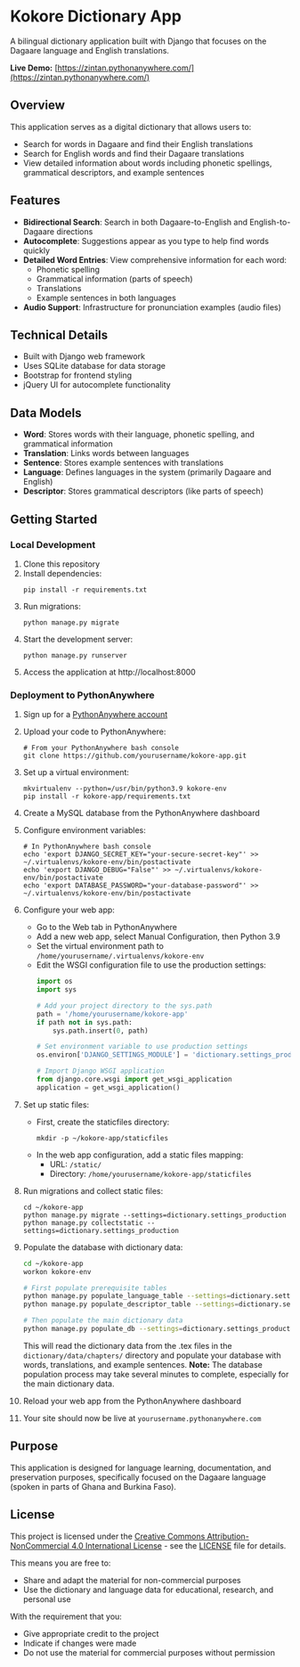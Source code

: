 # Kokore Dictionary App

A bilingual dictionary application built with Django that focuses on the Dagaare language and English translations.

**Live Demo:** [https://zintan.pythonanywhere.com/](https://zintan.pythonanywhere.com/)

## Overview

This application serves as a digital dictionary that allows users to:
- Search for words in Dagaare and find their English translations
- Search for English words and find their Dagaare translations
- View detailed information about words including phonetic spellings, grammatical descriptors, and example sentences

## Features

- **Bidirectional Search**: Search in both Dagaare-to-English and English-to-Dagaare directions
- **Autocomplete**: Suggestions appear as you type to help find words quickly
- **Detailed Word Entries**: View comprehensive information for each word:
  - Phonetic spelling
  - Grammatical information (parts of speech)
  - Translations
  - Example sentences in both languages
- **Audio Support**: Infrastructure for pronunciation examples (audio files)

## Technical Details

- Built with Django web framework
- Uses SQLite database for data storage
- Bootstrap for frontend styling
- jQuery UI for autocomplete functionality

## Data Models

- **Word**: Stores words with their language, phonetic spelling, and grammatical information
- **Translation**: Links words between languages
- **Sentence**: Stores example sentences with translations
- **Language**: Defines languages in the system (primarily Dagaare and English)
- **Descriptor**: Stores grammatical descriptors (like parts of speech)

## Getting Started

### Local Development

1. Clone this repository
2. Install dependencies:
   ```
   pip install -r requirements.txt
   ```
3. Run migrations:
   ```
   python manage.py migrate
   ```
4. Start the development server:
   ```
   python manage.py runserver
   ```
5. Access the application at http://localhost:8000

### Deployment to PythonAnywhere

1. Sign up for a [PythonAnywhere account](https://www.pythonanywhere.com/)

2. Upload your code to PythonAnywhere:
   ```
   # From your PythonAnywhere bash console
   git clone https://github.com/yourusername/kokore-app.git
   ```

3. Set up a virtual environment:
   ```
   mkvirtualenv --python=/usr/bin/python3.9 kokore-env
   pip install -r kokore-app/requirements.txt
   ```

4. Create a MySQL database from the PythonAnywhere dashboard

5. Configure environment variables:
   ```
   # In PythonAnywhere bash console
   echo 'export DJANGO_SECRET_KEY="your-secure-secret-key"' >> ~/.virtualenvs/kokore-env/bin/postactivate
   echo 'export DJANGO_DEBUG="False"' >> ~/.virtualenvs/kokore-env/bin/postactivate
   echo 'export DATABASE_PASSWORD="your-database-password"' >> ~/.virtualenvs/kokore-env/bin/postactivate
   ```

6. Configure your web app:
   - Go to the Web tab in PythonAnywhere
   - Add a new web app, select Manual Configuration, then Python 3.9
   - Set the virtual environment path to `/home/yourusername/.virtualenvs/kokore-env`
   - Edit the WSGI configuration file to use the production settings:
     ```python
     import os
     import sys
     
     # Add your project directory to the sys.path
     path = '/home/yourusername/kokore-app'
     if path not in sys.path:
         sys.path.insert(0, path)
     
     # Set environment variable to use production settings
     os.environ['DJANGO_SETTINGS_MODULE'] = 'dictionary.settings_production'
     
     # Import Django WSGI application
     from django.core.wsgi import get_wsgi_application
     application = get_wsgi_application()
     ```

7. Set up static files:
   - First, create the staticfiles directory:
     ```
     mkdir -p ~/kokore-app/staticfiles
     ```
   - In the web app configuration, add a static files mapping:
     - URL: `/static/`
     - Directory: `/home/yourusername/kokore-app/staticfiles`

8. Run migrations and collect static files:
   ```
   cd ~/kokore-app
   python manage.py migrate --settings=dictionary.settings_production
   python manage.py collectstatic --settings=dictionary.settings_production
   ```

9. Populate the database with dictionary data:
   
   ```bash
   cd ~/kokore-app
   workon kokore-env
   
   # First populate prerequisite tables
   python manage.py populate_language_table --settings=dictionary.settings_production
   python manage.py populate_descriptor_table --settings=dictionary.settings_production
   
   # Then populate the main dictionary data
   python manage.py populate_db --settings=dictionary.settings_production
   ```
   
   This will read the dictionary data from the .tex files in the `dictionary/data/chapters/` directory and populate your database with words, translations, and example sentences. **Note:** The database population process may take several minutes to complete, especially for the main dictionary data.

10. Reload your web app from the PythonAnywhere dashboard

11. Your site should now be live at `yourusername.pythonanywhere.com`

## Purpose

This application is designed for language learning, documentation, and preservation purposes, specifically focused on the Dagaare language (spoken in parts of Ghana and Burkina Faso).

## License

This project is licensed under the [Creative Commons Attribution-NonCommercial 4.0 International License](http://creativecommons.org/licenses/by-nc/4.0/) - see the [LICENSE](LICENSE) file for details.

This means you are free to:
- Share and adapt the material for non-commercial purposes
- Use the dictionary and language data for educational, research, and personal use

With the requirement that you:
- Give appropriate credit to the project
- Indicate if changes were made
- Do not use the material for commercial purposes without permission
